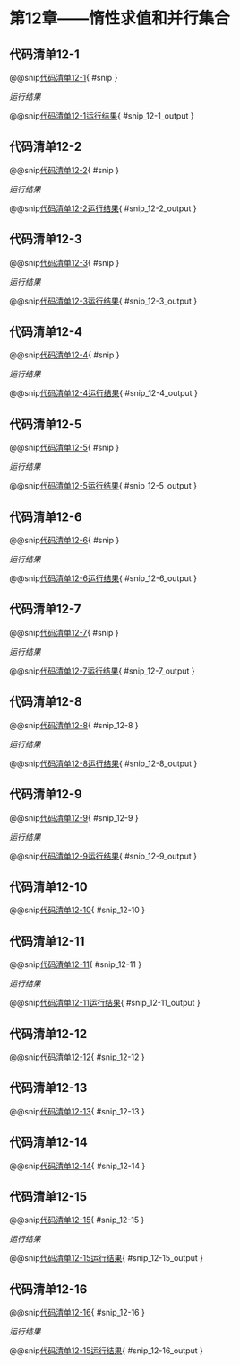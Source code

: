 # 第12章——惰性求值和并行集合

## 代码清单12-1

@@snip[代码清单12-1](../../main/scala/chapter12/shortCircuit.scala){ #snip }

*运行结果*

@@snip[代码清单12-1运行结果](../../main/scala/chapter12/output/shortCircuit.output){ #snip_12-1_output }

## 代码清单12-2

@@snip[代码清单12-2](../../main/scala/chapter12/eager.scala){ #snip }

*运行结果*

@@snip[代码清单12-2运行结果](../../main/scala/chapter12/output/eager.output){ #snip_12-2_output }

## 代码清单12-3

@@snip[代码清单12-3](../../main/scala/chapter12/lazy.scala){ #snip }

*运行结果*

@@snip[代码清单12-3运行结果](../../main/scala/chapter12/output/lazy.output){ #snip_12-3_output }

## 代码清单12-4

@@snip[代码清单12-4](../../main/scala/chapter12/lazyOrder.scala){ #snip }

*运行结果*

@@snip[代码清单12-4运行结果](../../main/scala/chapter12/output/lazyOrder.output){ #snip_12-4_output }

## 代码清单12-5

@@snip[代码清单12-5](../../main/scala/chapter12/strictCollection.scala){ #snip }

*运行结果*

@@snip[代码清单12-5运行结果](../../main/scala/chapter12/output/strictCollection.output){ #snip_12-5_output }

## 代码清单12-6

@@snip[代码清单12-6](../../main/scala/chapter12/lazyCollection.scala){ #snip }

*运行结果*

@@snip[代码清单12-6运行结果](../../main/scala/chapter12/output/lazyCollection.output){ #snip_12-6_output }

## 代码清单12-7

@@snip[代码清单12-7](../../main/scala/chapter12/numberGenerator.scala){ #snip }

*运行结果*

@@snip[代码清单12-7运行结果](../../main/scala/chapter12/output/numberGenerator.output){ #snip_12-7_output }

## 代码清单12-8

@@snip[代码清单12-8](../../main/scala/chapter12/numberGenerator.scala){ #snip_12-8 }

*运行结果*

@@snip[代码清单12-8运行结果](../../main/scala/chapter12/output/numberGenerator.output){ #snip_12-8_output }

## 代码清单12-9

@@snip[代码清单12-9](../../main/scala/chapter12/numberGenerator.scala){ #snip_12-9 }

*运行结果*

@@snip[代码清单12-9运行结果](../../main/scala/chapter12/output/numberGenerator.output){ #snip_12-9_output }

## 代码清单12-10

@@snip[代码清单12-10](../../main/scala/chapter12/primes.scala){ #snip_12-10 }

## 代码清单12-11

@@snip[代码清单12-11](../../main/scala/chapter12/primes.scala){ #snip_12-11 }

*运行结果*

@@snip[代码清单12-11运行结果](../../main/scala/chapter12/output/primes.output){ #snip_12-11_output }

## 代码清单12-12

@@snip[代码清单12-12](../../main/scala/chapter12/weather.scala){ #snip_12-12 }

## 代码清单12-13

@@snip[代码清单12-13](../../main/scala/chapter12/weather.scala){ #snip_12-13 }

## 代码清单12-14

@@snip[代码清单12-14](../../main/scala/chapter12/weather.scala){ #snip_12-14 }

## 代码清单12-15

@@snip[代码清单12-15](../../main/scala/chapter12/weather.scala){ #snip_12-15 }

*运行结果*

@@snip[代码清单12-15运行结果](../../main/scala/chapter12/output/weather.output){ #snip_12-15_output }

## 代码清单12-16

@@snip[代码清单12-16](../../main/scala/chapter12/weather.scala){ #snip_12-16 }

*运行结果*

@@snip[代码清单12-15运行结果](../../main/scala/chapter12/output/weather.output){ #snip_12-16_output }